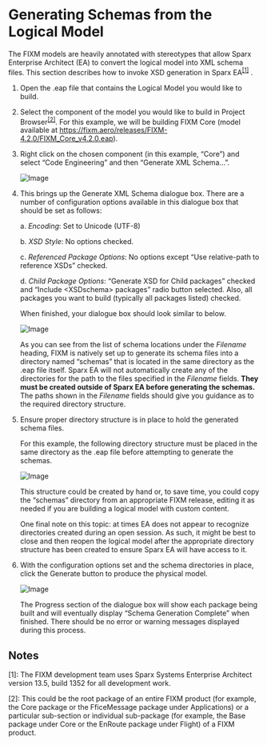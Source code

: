 # Generating Schemas from the Logical Model

The FIXM models are heavily annotated with stereotypes that allow Sparx
Enterprise Architect (EA) to convert the logical model into XML schema
files. This section describes how to invoke XSD generation in Sparx
EA<sup><a href="#how-to-generate-xml-schemas/generating-schemas-from-the-logical-model?id=notes">[1]</a></sup>
.

1. Open the .eap file that contains the Logical Model you would like to
    build.

2. Select the component of the model you would like to build in Project
    Browser<sup><a href="#how-to-generate-xml-schemas/generating-schemas-from-the-logical-model?id=notes">[2]</a></sup>. For this example, we will be building FIXM Core (model
    available at
    <https://fixm.aero/releases/FIXM-4.2.0/FIXM_Core_v4.2.0.eap>).

3. Right click on the chosen component (in this example, “Core”) and
    select “Code Engineering” and then “Generate XML Schema…”.

    ![Image](.//media/image230.png)

4. This brings up the Generate XML Schema dialogue box. There are a
    number of configuration options available in this dialogue box that
    should be set as follows:

    a.  *Encoding*: Set to Unicode (UTF-8)

    b.  *XSD Style*: No options checked.

    c.  *Referenced Package Options*: No options except “Use
        relative-path to reference XSDs” checked.

    d.  *Child Package Options*: “Generate XSD for Child packages”
        checked and “Include &lt;XSDschema&gt; packages” radio button
        selected. Also, all packages you want to build (typically all
        packages listed) checked.

    When finished, your dialogue box should look similar to below.

    ![Image](.//media/image231.png)

    As you can see from the list of schema locations under the *Filename* heading, FIXM is natively set up to generate its schema files into a directory named “schemas” that is located in the same directory as the .eap file itself. Sparx EA will not automatically create any of the directories for the path to the files specified in the *Filename* fields. **They must be created outside of Sparx EA before generating the schemas.** The paths shown in the *Filename* fields should give you guidance as to the required directory structure.

5. Ensure proper directory structure is in place to hold the generated
    schema files.

    For this example, the following directory structure must be placed in the same directory as the .eap file before attempting to generate the schemas.

    ![Image](.//media/image232.png)

    This structure could be created by hand or, to save time, you could copy the “schemas” directory from an appropriate FIXM release, editing it as needed if you are building a logical model with custom content.

    One final note on this topic: at times EA does not appear to recognize directories created during an open session. As such, it might be best to close and then reopen the logical model after the appropriate directory structure has been created to ensure Sparx EA will have access to it.

6. With the configuration options set and the schema directories in
    place, click the Generate button to produce the physical model.

    ![Image](.//media/image233.png)

    The Progress section of the dialogue box will show each package being built and will eventually display “Schema Generation Complete” when finished. There should be no error or warning messages displayed during this process.

## Notes

[1]: The FIXM development team uses Sparx Systems Enterprise Architect version 13.5, build 1352 for all development work.  
  
[2]: This could be the root package of an entire FIXM product (for example, the Core package or the FficeMessage package under Applications) or a particular sub-section or individual sub-package (for example, the Base package under Core or the EnRoute package under Flight) of a FIXM product.  
